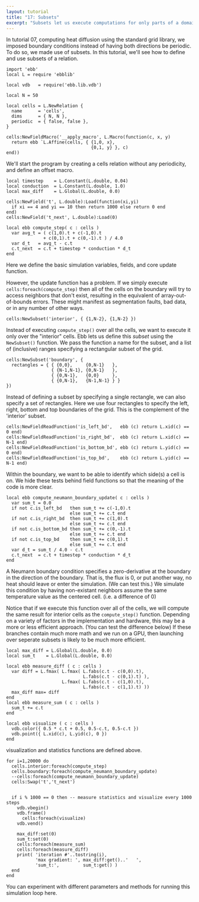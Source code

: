 ```yaml
---
layout: tutorial
title: "17: Subsets"
excerpt: "Subsets let us execute computations for only parts of a domain; we build subsets to let us express boundary conditions in a grid heat diffusion."
---
```





In tutorial 07, computing heat diffusion using the standard grid library, we imposed boundary conditions instead of having both directions be periodic.  To do so, we made use of subsets.  In this tutorial, we'll see how to define and use subsets of a relation.

```
import 'ebb'
local L = require 'ebblib'

local vdb   = require('ebb.lib.vdb')

local N = 50

local cells = L.NewRelation {
  name      = 'cells',
  dims      = { N, N },
  periodic  = { false, false },
}

cells:NewFieldMacro('__apply_macro', L.Macro(function(c, x, y)
  return ebb `L.Affine(cells, { {1,0, x},
                                {0,1, y} }, c)
end))
```

We'll start the program by creating a cells relation without any periodicity, and define an offset macro.


```
local timestep    = L.Constant(L.double, 0.04)
local conduction  = L.Constant(L.double, 1.0)
local max_diff    = L.Global(L.double, 0.0)

cells:NewField('t', L.double):Load(function(xi,yi)
  if xi == 4 and yi == 10 then return 1000 else return 0 end
end)
cells:NewField('t_next', L.double):Load(0)

local ebb compute_step( c : cells )
  var avg_t = ( c(1,0).t + c(-1,0).t 
              + c(0,1).t + c(0,-1).t ) / 4.0
  var d_t   = avg_t - c.t
  c.t_next  = c.t + timestep * conduction * d_t
end
```

Here we define the basic simulation variables, fields, and core update function.

However, the update function has a problem.  If we simply execute `cells:foreach(compute_step)` then all of the cells on the boundary will try to access neighbors that don't exist, resulting in the equivalent of array-out-of-bounds errors.  These might manifest as segmentation faults, bad data, or in any number of other ways.


```
cells:NewSubset('interior', { {1,N-2}, {1,N-2} })
```

Instead of executing `compute_step()` over all the cells, we want to execute it only over the "interior" cells.  Ebb lets us define this _subset_ using the `NewSubset()` function.  We pass the function a name for the subset, and a list of (inclusive) ranges specifying a rectangular subset of the grid.


```
cells:NewSubset('boundary', {
  rectangles = { { {0,0},     {0,N-1}   },
                 { {N-1,N-1}, {0,N-1}   },
                 { {0,N-1},   {0,0}     },
                 { {0,N-1},   {N-1,N-1} } }
})
```

Instead of defining a subset by specifying a single rectangle, we can also specify a set of rectangles.  Here we use four rectangles to specify the left, right, bottom and top boundaries of the grid.  This is the complement of the 'interior' subset.


```
cells:NewFieldReadFunction('is_left_bd',   ebb (c) return L.xid(c) == 0 end)
cells:NewFieldReadFunction('is_right_bd',  ebb (c) return L.xid(c) == N-1 end)
cells:NewFieldReadFunction('is_bottom_bd', ebb (c) return L.yid(c) == 0 end)
cells:NewFieldReadFunction('is_top_bd',    ebb (c) return L.yid(c) == N-1 end)
```

Within the boundary, we want to be able to identify which side(s) a cell is on.  We hide these tests behind field functions so that the meaning of the code is more clear.


```
local ebb compute_neumann_boundary_update( c : cells )
  var sum_t = 0.0
  if not c.is_left_bd   then sum_t += c(-1,0).t
                        else sum_t += c.t end
  if not c.is_right_bd  then sum_t += c(1,0).t
                        else sum_t += c.t end
  if not c.is_bottom_bd then sum_t += c(0,-1).t
                        else sum_t += c.t end
  if not c.is_top_bd    then sum_t += c(0,1).t
                        else sum_t += c.t end
  var d_t = sum_t / 4.0 - c.t
  c.t_next  = c.t + timestep * conduction * d_t
end
```

A Neumann boundary condition specifies a zero-derivative at the boundary in the direction of the boundary.  That is, the flux is 0, or put another way, no heat should leave or enter the simulation. (We can test this.) We simulate this condition by having non-existant neighbors assume the same temperature value as the centered cell. (i.e. a difference of 0)

Notice that if we execute this function over all of the cells, we will compute the same result for interior cells as the `compute_step()` function.  Depending on a variety of factors in the implementation and hardware, this may be a more or less efficient approach.  (You can test the difference below)  If these branches contain much more math and we run on a GPU, then launching over seperate subsets is likely to be much more efficient.


```
local max_diff = L.Global(L.double, 0.0)
local sum_t    = L.Global(L.double, 0.0)

local ebb measure_diff ( c : cells )
  var diff = L.fmax( L.fmax( L.fabs(c.t - c(0,0).t),
                             L.fabs(c.t - c(0,1).t) ),
                     L.fmax( L.fabs(c.t - c(1,0).t),
                             L.fabs(c.t - c(1,1).t) ))
  max_diff max= diff
end
local ebb measure_sum ( c : cells )
  sum_t += c.t
end

local ebb visualize ( c : cells )
  vdb.color({ 0.5 * c.t + 0.5, 0.5-c.t, 0.5-c.t })
  vdb.point({ L.xid(c), L.yid(c), 0 })
end
```

visualization and statistics functions are defined above.


```
for i=1,20000 do
  cells.interior:foreach(compute_step)
  cells.boundary:foreach(compute_neumann_boundary_update)
  --cells:foreach(compute_neumann_boundary_update)
  cells:Swap('t','t_next')


  if i % 1000 == 0 then -- measure statistics and visualize every 1000 steps
    vdb.vbegin()
    vdb.frame()
      cells:foreach(visualize)
    vdb.vend()

    max_diff:set(0)
    sum_t:set(0)
    cells:foreach(measure_sum)
    cells:foreach(measure_diff)
    print( 'iteration #'..tostring(i),
           'max gradient: ', max_diff:get()..'   ',
           'sum_t:',         sum_t:get() )
  end
end
```

You can experiment with different parameters and methods for running this simulation loop here.


